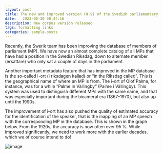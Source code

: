 ```yaml
---
layout: post
title: The new and improved version (0.9) of the Swedish parliamentary debates is out!
date:   2023-05-30 00:44:16
description: New corpus version released 
tags: formatting links
categories: sample-posts
---
```


Recently, the Swerik team has been improving the database of members of parliament (MP). We have now an almost complete catalog of all MPs that have had a position in the Swedish Riksdag, down to alternate member (ersättare) who only sat a couple of days in the parliament. 

Another important metadata feature that has improved in the MP database is the so-called i-ort (i riksdagen kallad) or “in the Riksdag called”. This is the geographical name of where an MP is from. The i-ort of Olof Palme, for instance, was for a while “Palme in Vällingby” (Palme i Vällingby). This system was used to distinguish different MPs with the same name, and that was especially important during the bicameral era (1867–1970), but also up until the 1990s. 

The improvement of i-ort has also pushed the quality of estimated accuracy for the identification of the speaker, that is the mapping of an MP speech with the corresponding MP in the database. This is shown in the graph below. From the 1920s, the accuracy is now often over 95 %. While improved significantly, we need to work more with the earlier decades, which we of course intend to do!

![image](https://github.com/swerik-project/swerik-project.github.io/assets/15212990/fe5a299f-f3b9-403b-89c1-3a8a6b41861c)

